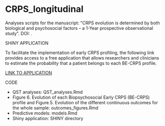 # CRPS_longitudinal

Analyses scripts for the manuscript: "CRPS evolution is determined by both biological and psychosocial factors – a 1-Year prospective observational study". DOI: .

SHINY APPLICATION

To facilitate the implementation of early CRPS profiling, the following link provides access to a free application that allows researchers and clinicians to estimate the probability that a patient belongs to each BE-CRPS profile.

[LINK TO APPLICATION](https://vladaron.shinyapps.io/profile_app/#section-application)

CODE

- QST analyses: QST_analyses.Rmd
- Figure 6. Evolution of each Biopsychosocial Early CRPS (BE-CRPS) profile and Figure.5. Evolution of the different continuous outcomes for the whole sample: outcomes_figures.Rmd
- Predictive models: models.Rmd
- Shiny application: SHINY directory

